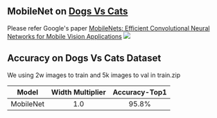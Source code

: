 ##  MobileNet on [Dogs Vs Cats](https://www.kaggle.com/c/dogs-vs-cats)
Please refer Google's paper [MobileNets: Efficient Convolutional Neural Networks for Mobile Vision Applications](https://arxiv.org/abs/1704.04861)
![](https://github.com/lhwcv/tf_classification/blob/master/MobileNet/imgs/base_module.png)


## Accuracy on Dogs Vs Cats Dataset
We using 2w images to train and 5k images to val in train.zip

| Model | Width Multiplier | Accuracy-Top1
|--------|:---------:|:------:|
| MobileNet |1.0| 95.8% |
